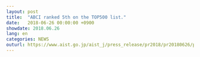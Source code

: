 ```yaml
---
layout: post
title:  "ABCI ranked 5th on the TOP500 list."
date:   2018-06-26 00:00:00 +0900
showdate: 2018.06.26
lang: en
categories: NEWS
outurl: https://www.aist.go.jp/aist_j/press_release/pr2018/pr20180626/pr20180626.html
---
```

